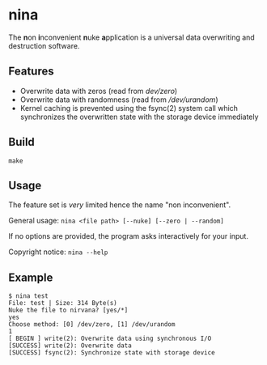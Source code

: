 # nina

The **n**on **i**nconvenient **n**uke **a**pplication is a universal data overwriting and destruction software.

## Features

- Overwrite data with zeros (read from *dev/zero*)
- Overwrite data with randomness (read from */dev/urandom*)
- Kernel caching is prevented using the fsync(2) system call which synchronizes the overwritten state with the storage device immediately

## Build

`make`

## Usage

The feature set is *very* limited hence the name "non inconvenient".

General usage: `nina <file path> [--nuke] [--zero | --random]`

If no options are provided, the program asks interactively for your input.


Copyright notice: `nina --help`

## Example

```
$ nina test
File: test | Size: 314 Byte(s)
Nuke the file to nirvana? [yes/*]
yes
Choose method: [0] /dev/zero, [1] /dev/urandom
1
[ BEGIN ] write(2): Overwrite data using synchronous I/O
[SUCCESS] write(2): Overwrite data
[SUCCESS] fsync(2): Synchronize state with storage device
```
